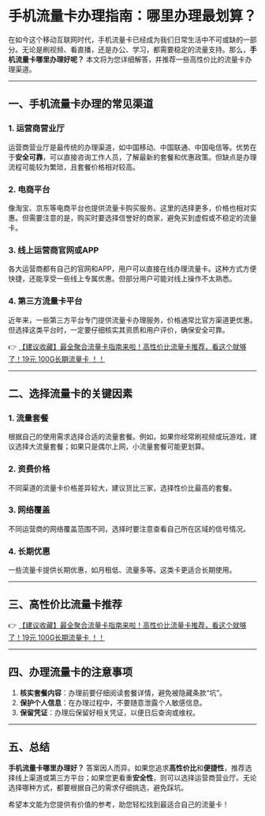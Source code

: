 # 手机流量卡办理指南：哪里办理最划算？

在如今这个移动互联网时代，手机流量卡已经成为我们日常生活中不可或缺的一部分。无论是刷视频、看直播，还是办公、学习，都需要稳定的流量支持。那么，**手机流量卡哪里办理好呢？** 本文将为您详细解答，并推荐一些高性价比的流量卡办理渠道。

---

## 一、手机流量卡办理的常见渠道

### 1. 运营商营业厅
运营商营业厅是最传统的办理渠道，如中国移动、中国联通、中国电信等。优势在于**安全可靠**，可以直接咨询工作人员，了解最新的套餐和优惠政策。但缺点是办理流程可能较为繁琐，且套餐价格相对较高。

### 2. 电商平台
像淘宝、京东等电商平台也提供流量卡购买服务。这里的选择更多，价格也相对实惠。但需要注意的是，购买时要选择信誉好的商家，避免买到虚假或不稳定的流量卡。

### 3. 线上运营商官网或APP
各大运营商都有自己的官网和APP，用户可以直接在线办理流量卡。这种方式方便快捷，还能享受一些线上专属优惠。但部分用户可能对线上操作不太熟悉。

### 4. 第三方流量卡平台
近年来，一些第三方平台专门提供流量卡办理服务，价格通常比官方渠道更优惠。但选择这类平台时，一定要仔细核实其资质和用户评价，确保安全可靠。

👉 [【建议收藏】最全聚合流量卡指南来啦！高性价比流量卡推荐，看这个就够了！19元 100G长期流量卡 ！！](https://bit.ly/Liuliangka)

---

## 二、选择流量卡的关键因素

### 1. 流量套餐
根据自己的使用需求选择合适的流量套餐。例如，如果你经常刷视频或玩游戏，建议选择大流量套餐；如果只是偶尔上网，小流量套餐可能更划算。

### 2. 资费价格
不同渠道的流量卡价格差异较大，建议货比三家，选择性价比最高的套餐。

### 3. 网络覆盖
不同运营商的网络覆盖范围不同，选择时要注意查看自己所在区域的信号情况。

### 4. 长期优惠
一些流量卡提供长期优惠，如月租低、流量多等。这类卡更适合长期使用。

---

## 三、高性价比流量卡推荐

👉 [【建议收藏】最全聚合流量卡指南来啦！高性价比流量卡推荐，看这个就够了！19元 100G长期流量卡 ！！](https://bit.ly/Liuliangka)

---

## 四、办理流量卡的注意事项

1. **核实套餐内容**：办理前要仔细阅读套餐详情，避免被隐藏条款“坑”。
2. **保护个人信息**：在办理过程中，不要随意泄露个人敏感信息。
3. **保留凭证**：办理后保留好相关凭证，以便日后查询或维权。

---

## 五、总结

**手机流量卡哪里办理好？** 答案因人而异。如果您追求**高性价比**和**便捷性**，推荐选择线上渠道或第三方平台；如果您更看重**安全性**，则可以选择运营商营业厅。无论选择哪种方式，都要根据自己的需求仔细挑选，避免踩坑。

希望本文能为您提供有价值的参考，助您轻松找到最适合自己的流量卡！